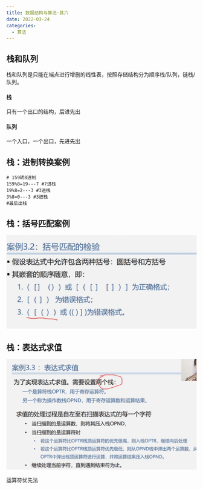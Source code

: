 ```yaml
---
title: 数据结构与算法·其六
date: 2022-03-24
categories:
  - 算法
---
```


## 栈和队列

栈和队列是只能在端点进行增删的线性表，按照存储结构分为顺序栈/队列，链栈/队列。

#### 栈

只有一个出口的结构，后进先出

#### 队列

一个入口，一个出口，先进先出

## 栈：进制转换案例

```
# 159转8进制
159%8=19---7 #7进栈
19%8=2---3 #3进栈
3%8=0---3 #3进栈
#最后出栈
```

## 栈：括号匹配案例

![](images/屏幕截图-2022-03-24-212007-1024x502.png)

## 栈：表达式求值

![](images/屏幕截图-2022-03-24-212747-1024x594.png)

运算符优先法
